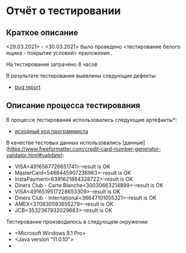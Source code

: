# Отчёт о тестировании <Credit Card Number Validator>

## Краткое описание

<29.03.2021> - <30.03.2021> было проведено <тестирование белого ящика - покрытие условий> приложения <Credit Card Number Validator>.

На тестирование затрачено 8 часов

В результате тестирования выявлены следующие дефекты:
* [bug report](https://github.com/July-git/java1/issues)


## Описание процесса тестирования

В процессе тестирования использовались следующие артефакты*:
* [исходный код программиста](https://github.com/netology-code/javaqa-homeworks/tree/master/intro)

В качестве тестовых данных использовались [данные] (https://www.freeformatter.com/credit-card-number-generator-validator.html#validate):
* VISA<4916567726651741>-result is OK
* MasterCard<5468445907236963>-result is OK
* InstaPayment<6391621884328722>-result is OK
* Diners Club - Carte Blanche<30030663214899>-result is OK
* VISA<4916519517228653309>-result is OK
* Diners Club - International<36647101055321>-result is OK
* AMEX<370830593655279>-result is OK
* JCB<3532367932029683>-result is OK

Тестирование производилось в следующем окружении:
* <Microsoft Windows 8.1 Pro>
* <Java version "11.0.10">
* <Google Chrome>
